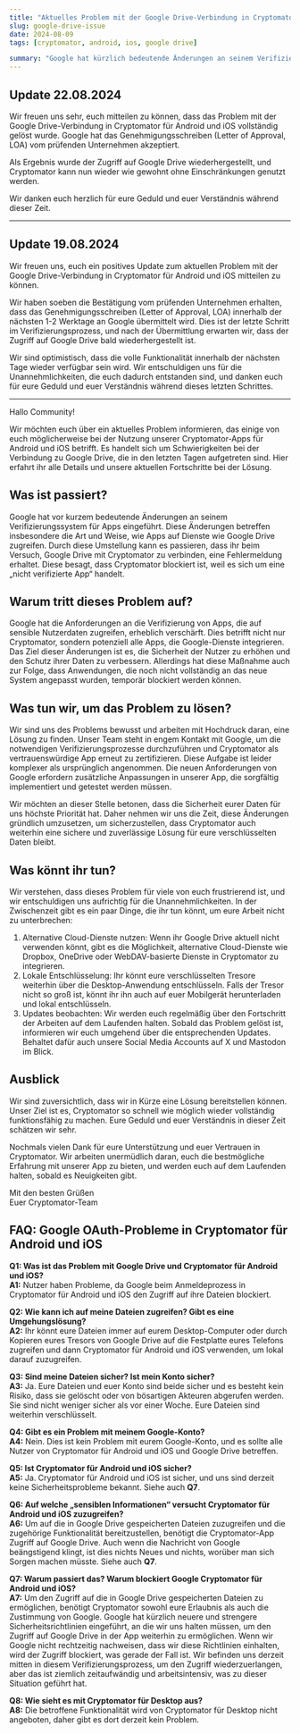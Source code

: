 ```yaml
---
title: "Aktuelles Problem mit der Google Drive-Verbindung in Cryptomator für Android und iOS"
slug: google-drive-issue
date: 2024-08-09
tags: [cryptomator, android, ios, google drive]

summary: "Google hat kürzlich bedeutende Änderungen an seinem Verifizierungssystem für Apps eingeführt, die insbesondere den Zugriff auf Dienste wie Google Drive betreffen. Hier erfahrt ihr alle Details und unsere aktuellen Fortschritte bei der Lösung."
---
```


## Update 22.08.2024

Wir freuen uns sehr, euch mitteilen zu können, dass das Problem mit der Google Drive-Verbindung in Cryptomator für Android und iOS vollständig gelöst wurde. Google hat das Genehmigungsschreiben (Letter of Approval, LOA) vom prüfenden Unternehmen akzeptiert.

Als Ergebnis wurde der Zugriff auf Google Drive wiederhergestellt, und Cryptomator kann nun wieder wie gewohnt ohne Einschränkungen genutzt werden.

Wir danken euch herzlich für eure Geduld und euer Verständnis während dieser Zeit.

---

## Update 19.08.2024

Wir freuen uns, euch ein positives Update zum aktuellen Problem mit der Google Drive-Verbindung in Cryptomator für Android und iOS mitteilen zu können.

Wir haben soeben die Bestätigung vom prüfenden Unternehmen erhalten, dass das Genehmigungsschreiben (Letter of Approval, LOA) innerhalb der nächsten 1-2 Werktage an Google übermittelt wird. Dies ist der letzte Schritt im Verifizierungsprozess, und nach der Übermittlung erwarten wir, dass der Zugriff auf Google Drive bald wiederhergestellt ist.

Wir sind optimistisch, dass die volle Funktionalität innerhalb der nächsten Tage wieder verfügbar sein wird. Wir entschuldigen uns für die Unannehmlichkeiten, die euch dadurch entstanden sind, und danken euch für eure Geduld und euer Verständnis während dieses letzten Schrittes.

---

Hallo Community!

Wir möchten euch über ein aktuelles Problem informieren, das einige von euch möglicherweise bei der Nutzung unserer Cryptomator-Apps für Android und iOS betrifft. Es handelt sich um Schwierigkeiten bei der Verbindung zu Google Drive, die in den letzten Tagen aufgetreten sind. Hier erfahrt ihr alle Details und unsere aktuellen Fortschritte bei der Lösung.

## Was ist passiert?

Google hat vor kurzem bedeutende Änderungen an seinem Verifizierungssystem für Apps eingeführt. Diese Änderungen betreffen insbesondere die Art und Weise, wie Apps auf Dienste wie Google Drive zugreifen. Durch diese Umstellung kann es passieren, dass ihr beim Versuch, Google Drive mit Cryptomator zu verbinden, eine Fehlermeldung erhaltet. Diese besagt, dass Cryptomator blockiert ist, weil es sich um eine „nicht verifizierte App“ handelt.

## Warum tritt dieses Problem auf?

Google hat die Anforderungen an die Verifizierung von Apps, die auf sensible Nutzerdaten zugreifen, erheblich verschärft. Dies betrifft nicht nur Cryptomator, sondern potenziell alle Apps, die Google-Dienste integrieren. Das Ziel dieser Änderungen ist es, die Sicherheit der Nutzer zu erhöhen und den Schutz ihrer Daten zu verbessern. Allerdings hat diese Maßnahme auch zur Folge, dass Anwendungen, die noch nicht vollständig an das neue System angepasst wurden, temporär blockiert werden können.

## Was tun wir, um das Problem zu lösen?

Wir sind uns des Problems bewusst und arbeiten mit Hochdruck daran, eine Lösung zu finden. Unser Team steht in engem Kontakt mit Google, um die notwendigen Verifizierungsprozesse durchzuführen und Cryptomator als vertrauenswürdige App erneut zu zertifizieren. Diese Aufgabe ist leider komplexer als ursprünglich angenommen. Die neuen Anforderungen von Google erfordern zusätzliche Anpassungen in unserer App, die sorgfältig implementiert und getestet werden müssen.

Wir möchten an dieser Stelle betonen, dass die Sicherheit eurer Daten für uns höchste Priorität hat. Daher nehmen wir uns die Zeit, diese Änderungen gründlich umzusetzen, um sicherzustellen, dass Cryptomator auch weiterhin eine sichere und zuverlässige Lösung für eure verschlüsselten Daten bleibt.

## Was könnt ihr tun?

Wir verstehen, dass dieses Problem für viele von euch frustrierend ist, und wir entschuldigen uns aufrichtig für die Unannehmlichkeiten. In der Zwischenzeit gibt es ein paar Dinge, die ihr tun könnt, um eure Arbeit nicht zu unterbrechen:

1. Alternative Cloud-Dienste nutzen: Wenn ihr Google Drive aktuell nicht verwenden könnt, gibt es die Möglichkeit, alternative Cloud-Dienste wie Dropbox, OneDrive oder WebDAV-basierte Dienste in Cryptomator zu integrieren.
2. Lokale Entschlüsselung: Ihr könnt eure verschlüsselten Tresore weiterhin über die Desktop-Anwendung entschlüsseln. Falls der Tresor nicht so groß ist, könnt ihr ihn auch auf euer Mobilgerät herunterladen und lokal entschlüsseln.
3. Updates beobachten: Wir werden euch regelmäßig über den Fortschritt der Arbeiten auf dem Laufenden halten. Sobald das Problem gelöst ist, informieren wir euch umgehend über die entsprechenden Updates. Behaltet dafür auch unsere Social Media Accounts auf X und Mastodon im Blick.

## Ausblick

Wir sind zuversichtlich, dass wir in Kürze eine Lösung bereitstellen können. Unser Ziel ist es, Cryptomator so schnell wie möglich wieder vollständig funktionsfähig zu machen. Eure Geduld und euer Verständnis in dieser Zeit schätzen wir sehr.

Nochmals vielen Dank für eure Unterstützung und euer Vertrauen in Cryptomator. Wir arbeiten unermüdlich daran, euch die bestmögliche Erfahrung mit unserer App zu bieten, und werden euch auf dem Laufenden halten, sobald es Neuigkeiten gibt.

Mit den besten Grüßen  
Euer Cryptomator-Team

## FAQ: Google OAuth-Probleme in Cryptomator für Android und iOS

**Q1: Was ist das Problem mit Google Drive und Cryptomator für Android und iOS?**  
**A1:** Nutzer haben Probleme, da Google beim Anmeldeprozess in Cryptomator für Android und iOS den Zugriff auf ihre Dateien blockiert. 

**Q2: Wie kann ich auf meine Dateien zugreifen? Gibt es eine Umgehungslösung?**  
**A2:** Ihr könnt eure Dateien immer auf eurem Desktop-Computer oder durch Kopieren eures Tresors von Google Drive auf die Festplatte eures Telefons zugreifen und dann Cryptomator für Android und iOS verwenden, um lokal darauf zuzugreifen.

**Q3: Sind meine Dateien sicher? Ist mein Konto sicher?**  
**A3:** Ja. Eure Dateien und euer Konto sind beide sicher und es besteht kein Risiko, dass sie gelöscht oder von bösartigen Akteuren abgerufen werden. Sie sind nicht weniger sicher als vor einer Woche. Eure Dateien sind weiterhin verschlüsselt.

**Q4: Gibt es ein Problem mit meinem Google-Konto?**  
**A4:** Nein. Dies ist kein Problem mit eurem Google-Konto, und es sollte alle Nutzer von Cryptomator für Android und iOS und Google Drive betreffen.

**Q5: Ist Cryptomator für Android und iOS sicher?**  
**A5:** Ja. Cryptomator für Android und iOS ist sicher, und uns sind derzeit keine Sicherheitsprobleme bekannt. Siehe auch **Q7**.

**Q6: Auf welche „sensiblen Informationen“ versucht Cryptomator für Android und iOS zuzugreifen?**  
**A6:** Um auf die in Google Drive gespeicherten Dateien zuzugreifen und die zugehörige Funktionalität bereitzustellen, benötigt die Cryptomator-App Zugriff auf Google Drive. Auch wenn die Nachricht von Google beängstigend klingt, ist dies nichts Neues und nichts, worüber man sich Sorgen machen müsste. Siehe auch **Q7**.

**Q7: Warum passiert das? Warum blockiert Google Cryptomator für Android und iOS?**  
**A7:** Um den Zugriff auf die in Google Drive gespeicherten Dateien zu ermöglichen, benötigt Cryptomator sowohl eure Erlaubnis als auch die Zustimmung von Google. Google hat kürzlich neuere und strengere Sicherheitsrichtlinien eingeführt, an die wir uns halten müssen, um den Zugriff auf Google Drive in der App weiterhin zu ermöglichen. Wenn wir Google nicht rechtzeitig nachweisen, dass wir diese Richtlinien einhalten, wird der Zugriff blockiert, was gerade der Fall ist. Wir befinden uns derzeit mitten in diesem Verifizierungsprozess, um den Zugriff wiederzuerlangen, aber das ist ziemlich zeitaufwändig und arbeitsintensiv, was zu dieser Situation geführt hat.

**Q8: Wie sieht es mit Cryptomator für Desktop aus?**  
**A8:** Die betroffene Funktionalität wird von Cryptomator für Desktop nicht angeboten, daher gibt es dort derzeit kein Problem.
